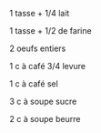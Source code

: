 1 tasse + 1/4 lait

1 tasse + 1/2 de farine

2 oeufs entiers

1 c à café 3/4 levure

1 c à café sel

3 c à soupe sucre

2 c à soupe beurre 